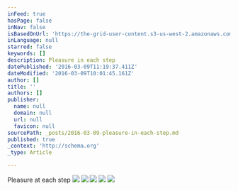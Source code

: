 ```yaml
---
inFeed: true
hasPage: false
inNav: false
isBasedOnUrl: 'https://the-grid-user-content.s3-us-west-2.amazonaws.com/2e97782d-0416-46eb-badd-506bfba91dd0.png'
inLanguage: null
starred: false
keywords: []
description: Pleasure in each step
datePublished: '2016-03-09T11:19:37.411Z'
dateModified: '2016-03-09T10:01:45.161Z'
author: []
title: ''
authors: []
publisher:
  name: null
  domain: null
  url: null
  favicon: null
sourcePath: _posts/2016-03-09-pleasure-in-each-step.md
published: true
_context: 'http://schema.org'
_type: Article

---
```

Pleasure at each step ![](https://the-grid-user-content.s3-us-west-2.amazonaws.com/3a06a459-bae0-4ed8-8c74-f838649d5e35.png)
![](https://the-grid-user-content.s3-us-west-2.amazonaws.com/2e97782d-0416-46eb-badd-506bfba91dd0.png)
![](https://the-grid-user-content.s3-us-west-2.amazonaws.com/e0358f4c-c9a7-481a-b7bb-196ea8788007.png)
![](https://the-grid-user-content.s3-us-west-2.amazonaws.com/21a4ed54-d03a-4b16-8241-ca12a005c844.png)
![](https://the-grid-user-content.s3-us-west-2.amazonaws.com/24bdc06a-bff9-4315-8d0b-fb5222dcc46c.png)